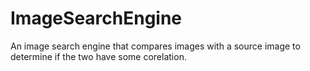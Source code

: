 # ImageSearchEngine
An image search engine that compares images with a source image to determine if the two have some corelation.
